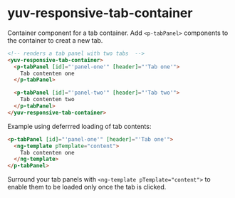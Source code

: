 # yuv-responsive-tab-container

Container component for a tab container. Add `<p-tabPanel>` components to the container to creat a new tab.

```html
<!-- renders a tab panel with two tabs  -->
<yuv-responsive-tab-container>
  <p-tabPanel [id]="'panel-one'" [header]="'Tab one'">
    Tab contenten one
  </p-tabPanel>

  <p-tabPanel [id]="'panel-two'" [header]="'Tab two'">
    Tab contenten two
  </p-tabPanel>
</yuv-responsive-tab-container>
```

Example using deferrred loading of tab contents:

```html
<p-tabPanel [id]="'panel-one'" [header]="'Tab one'">
  <ng-template pTemplate="content">
    Tab contenten one
  </ng-template>
</p-tabPanel>
```

Surround your tab panels with `<ng-template pTemplate="content">` to enable them to be loaded only once the tab is clicked.
